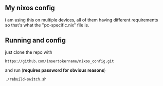 ## My nixos config

i am using this on multiple devices, all of them having different requirements so that's what the "pc-specific.nix" file is.

## Running and config

just clone the repo with 

```
https://github.com/insertokername/nixos_config.git
```

and run (**requires password for obvious reasons**) 
```
./rebuild-switch.sh
```

